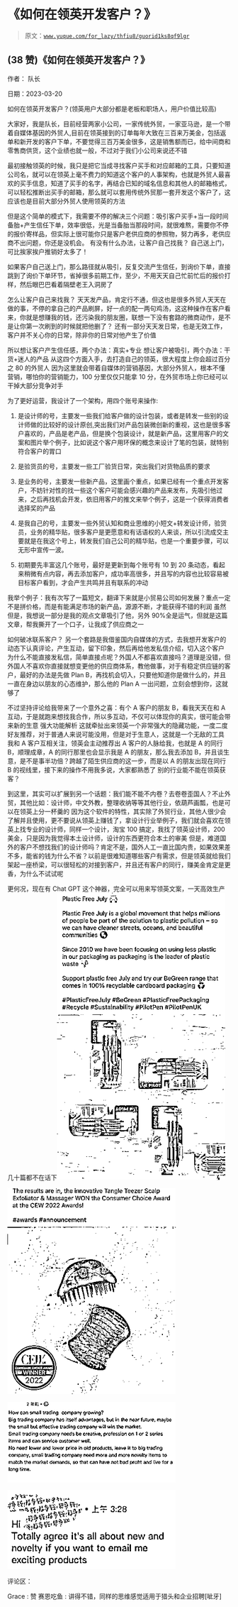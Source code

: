 # 《如何在领英开发客户？》

> 原文：[`www.yuque.com/for_lazy/thfiu8/guorid1ks8qf9lgr`](https://www.yuque.com/for_lazy/thfiu8/guorid1ks8qf9lgr)



## (38 赞)《如何在领英开发客户？》 

作者： 队长 

日期：2023-03-20 

如何在领英开发客户？(领英用户大部分都是老板和职场人，用户价值比较高) 

大家好，我是队长，目前经营两家小公司，一家传统外贸，一家亚马逊，是一个带着自媒体基因的外贸人,目前在领英接到的订单每年大致在三百来万美金，包括返单和新开发的客户下单，不要觉得三百万美金很多，这是销售额而已，给中间商和零售商供货，这个业绩也就一般，不过对于我们小公司来说还不错 

最初接触领英的时候，我只是把它当成寻找客户买手和对应邮箱的工具，只要知道公司名，就可以在领英上毫不费力的知道这个客户的人事架构，也就是外贸人最喜欢的买手信息，知道了买手的名字，再结合已知的域名信息和其他人的邮箱格式，可以轻松推断出买手的邮箱，那么就可以套用传统外贸那一套开发这个客户了，这应该也是目前大部分外贸人使用领英的方法 

但是这个简单的模式下，我需要不停的解决三个问题：吸引客户买手+当一段时间备胎+产生信任下单，效率很低，光是当备胎当那段时间，就很难熬，需要你不停的报价寄样品，但实际上很可能你只是客户老供应商的参照物，努力再多，老供应商不出问题，你还是没机会。 有没有什么办法，让客户自己找我？ 自己送上门，可比挨家挨户推销好太多了！ 

如果客户自己送上门，那么路径就从吸引，反复交流产生信任，到询价下单，直接跳到了询价下单环节，省掉很多前期工作，至少，不用天天自己忙前忙后的报价打样，然后眼巴巴看着隔壁老王入洞房了 

怎么让客户自己来找我？ 天天发产品，肯定行不通，但这也是很多外贸人天天在做的事，不停的拿自己的产品刷屏，好一点的配一两句鸡汤，这这种操作在客户看来，你就是想赚我的钱，还污染我的朋友圈，联想一下没有套路的微商动作，是不是让你第一次刷到的时候就把他删了？ 还有一部分天天发日常，也是无效工作，客户并不关心你的日常，除非你的日常对他产生了价值 

所以想让客户产生信任感，两个办法：真实+专业 想让客户被吸引，两个办法：干货+迷人的产品 从这四个方面入手，去打造自己的领英，很大程度上你会超过百分之 80 的外贸人 因为这里就会带着自媒体的营销基因，大部分外贸人，根本不懂营销，哪怕你的营销能力，100 分里仅仅只能拿 10 分，在外贸市场上你已经可以干掉大部分竞争对手 

为了更好运营，我设计了一个架构，用四个账号来操作: 

1.   是设计师的号，主要发一些我们给客户做的设计包装，或者是转发一些别的设计师做的比较好的设计原创,突出我们对产品包装微创新的重视，这也是很多客户喜欢的，产品是老产品，但是换个包装设计，就是新产品，这里用客户的文案和图片举个例子，比如说这个客户用环保的概念来设计了笔的包装，就特别符合客户的胃口 

2.   是验货员的号，主要发一些工厂验货日常，突出我们对货物品质的要求 

3.   是业务的号，主要发一些新产品，这里画个重点，如果已经有一个重点开发客户，不妨针对性的找一些这个客户可能会感兴趣的产品来发布，先吸引他过来，之后再找机会开发，依旧用客户的推文来举个例子，这是一个获得消费者选择奖的产品 

4.   是我自己的号，主要发一些外贸认知和商业思维的小短文+转发设计师，验货员，业务的精华贴，很多客户是更愿意和有话语权的人来谈，所以引流成交主要就是在我这个号上，转发我们自己公司的精华贴，也是一个重要步骤，可以无形中宣传一波。 

5.   初期要先丰富这几个账号，最好是更新到每个账号有 10 到 20 条动态，看起来稍微有点内容，再去添加客户，成功率高很多，并且写的内容也比较容易被目标客户看到，才会产生共鸣并且有联系的冲动 

我举个例子：我有次写了一篇短文，翻译下来就是小贸易公司如何发展？重点一定不是拼价格，而是有能满足市场的新产品，源源不断，才能获得不错的利润 虽然但是，我想说一部分是我的观点文章吸引了他，另外 90%全是运气，但就是这篇文章，帮我撕开了一个口子，让我成了供应商之一 

如何破冰联系客户？ 另一个套路是我借鉴国内自媒体的方式，去我想开发客户的动态下认真评论，产生互动，留下印象，然后再给他发私信介绍，切入这个客户 为什么不能直接发私信，简单直接点呢？外国人不都喜欢直接吗？道理是没错，但外国人不喜欢你直接就想变更他的供应商体系，教他做事，对于有稳定供应链的客户，最好的办法是先做 Plan B，再找机会切入，只要他知道你是做什么的，并且一直在身边以朋友的心态维护，那么他的 Plan A 一出问题，立刻会想到你，这就够了 

不过坚持评论给我带来了一个意外之喜：有个 A 客户的朋友 B，看我天天在和 A 互动，于是就跑来想找我合作，所以多互动，不仅可以体现你的真实，很可能会带来新的生意 强大功能解析 这就牵扯出来领英一个非常强大的隐藏功能，一度二度好友推荐，对于普通人来说可能没用，但是对于生意人，这就是一个无敌的工具 我和 A 客户互相关注，领英会主动推荐出 A 客户的人脉给我，也就是 A 的同行 B，顺理成章，A 的同行那里也会显示我是 A 的朋友，那么我去添加 B，并且谈生意，是不是事半功倍？跨越了陌生供应商的这一步，而是以 A 的朋友出现在同行 B 的视线里，接下来的操作不用我多说，大家都熟悉了 别的行业能不能在领英获客？ 

到这里，其实可以扩展到另一个话题：我们能不能不内卷？去卷卷歪国人？不止外贸，其他比如：设计师，中文外教，整理收纳等等其他行业，依葫芦画瓢，也是可以在领英上分一杯羹的 因为这个软件的特性，其实除了外贸行业，其他人很少会了解并且使用，更不要说从领英上赚钱了，拿设计行业举例子，我们就会喜欢在领英上找专业的设计师，同样一个设计，淘宝 100 搞定，我找了领英设计师，200 美金，只是因为我觉得本土设计师，设计的东西更符合本土的审美 但是，难道国外的客户不想找我们的设计师吗？肯定不是，国外人工一直比国内贵，如果效果差不多，能省的钱为什么不省？以前是很难知道哪些客户有需求，但是领英就给我们架起一座桥梁，可以很轻松的对接到客户，并且还有客户的同行，赚美金肯定是更香，为什么不试试呢 

更何况，现在有 Chat GPT 这个神器，完全可以用来写领英文案，一天高效生产几十篇都不在话下![](img/5d290f9c93d4ceb405eb31bcc47a9230.png) 

![](img/f8d5ae1f1b5eb4969853b02cba42b10c.png) 

![](img/ab959d274d688d27fcb97102aaec7c15.png) 

![](img/5ee60eae78a74f59c3907413291c7ac9.png) 

评论区： 

Grace : 赞 赛恩吃鱼 : 讲得不错，同样的思维感觉适用于猎头和企业招聘[呲牙]
